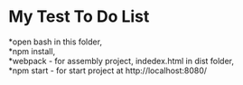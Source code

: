 # My Test To Do List

*open bash in this folder,                   
*npm install,                   
*webpack - for assembly project, indedex.html in dist folder,                    
*npm start - for start project at http://localhost:8080/